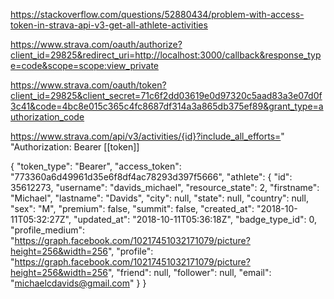 
https://stackoverflow.com/questions/52880434/problem-with-access-token-in-strava-api-v3-get-all-athlete-activities

https://www.strava.com/oauth/authorize?client_id=29825&redirect_uri=http://localhost:3000/callback&response_type=code&scope=scope:view_private


https://www.strava.com/oauth/token?client_id=29825&client_secret=71c6f2dd03619e0d97320c5aad83a3e07d0f3c41&code=4bc8e015c365c4fc8687df314a3a865db375ef89&grant_type=authorization_code


https://www.strava.com/api/v3/activities/{id}?include_all_efforts=" "Authorization: Bearer [[token]]



{
    "token_type": "Bearer",
    "access_token": "773360a6d49961d35e6f8df4ac78293d397f5666",
    "athlete": {
        "id": 35612273,
        "username": "davids_michael",
        "resource_state": 2,
        "firstname": "Michael",
        "lastname": "Davids",
        "city": null,
        "state": null,
        "country": null,
        "sex": "M",
        "premium": false,
        "summit": false,
        "created_at": "2018-10-11T05:32:27Z",
        "updated_at": "2018-10-11T05:36:18Z",
        "badge_type_id": 0,
        "profile_medium": "https://graph.facebook.com/10217451032171079/picture?height=256&width=256",
        "profile": "https://graph.facebook.com/10217451032171079/picture?height=256&width=256",
        "friend": null,
        "follower": null,
        "email": "michaelcdavids@gmail.com"
    }
}